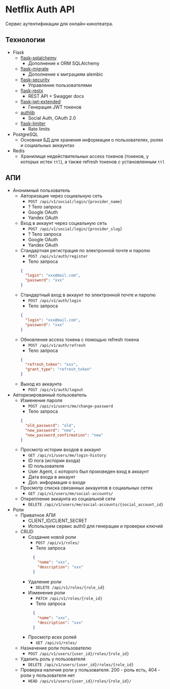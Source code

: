 # Netflix Auth API
Сервис аутентификации для онлайн-кинотеатра.

## Технологии
- Flask
  - [flask-sqlalchemy](https://flask-sqlalchemy.palletsprojects.com/en/2.x/quickstart/)
    - Дополнение к ORM SQLAlchemy
  - [flask-migrate](https://flask-migrate.readthedocs.io/en/latest/)
    - Дополнение к миграциям alembic
  - [flask-security](https://pythonhosted.org/Flask-Security/quickstart.html)
    - Управление пользователями
  - [flask-restx](https://flask-restx.readthedocs.io/en/latest/)
    - REST API + Swagger docs
  - [flask-jwt-extended](https://flask-jwt-extended.readthedocs.io/en/stable/basic_usage/)
    - Генерация JWT токенов
  - [authlib](https://docs.authlib.org/en/latest/client/flask.html#flask-client)
    - Social Auth, OAuth 2.0
  - [flask-limiter](https://github.com/alisaifee/flask-limiter)
    - Rate limits
- PostgreSQL
  - Основная БД для хранения информации о пользователях, ролях и социальных аккаунтах
- Redis
  - Хранилище недействительных access токенов (токенов, у которых истек `ttl`),
  а также refresh токенов с установленным `ttl`

## АПИ
- Анонимный пользователь
  - Авторизация через социальную сеть
    - `POST /api/v1/social/login/{provider_name}`
    - ? Тело запроса
    - Google OAuth
    - Yandex OAuth
  - Вход в аккаунт через социальную сеть
    - `POST /api/v1/social/login/{provider_slug}`
    - ? Тело запроса
    - Google OAuth
    - Yandex OAuth
  - Стандартная регистрация по электронной почте и паролю
    - `POST /api/v1/auth/register`
    - Тело запроса
    ```json
    {
      "login": "xxx@mail.com",
      "password": "xxx"
    }
    ```
  - Стандартный вход в аккаунт по электронной почте и паролю
    - `POST /api/v1/auth/login`
    - Тело запроса
    ```json
    {
      "login": "xxx@mail.com",
      "password": "xxx"
    }
    ```
  - Обновление access токена с помощью refresh токена
    - `POST /api/v1/auth/refresh`
    - Тело запроса
    ```json
    {
      "refresh_token": "xxx",
      "grant_type": "refresh_token"
    }
    ```
  - Выход из аккаунта
    - `POST /api/v1/auth/logout`
- Авторизированный пользователь
  - Изменение пароля
    - `POST /api/v1/users/me/change-password`
    - Тело запроса
    ```json
    {
      "old_password": "old",
      "new_password": "new",
      "new_password_confirmation": "new"
    }
    ```
  - Просмотр истории входов в аккаунт
    - `GET /api/v1/users/me/login-history`
    - ID лога (истории входа)
    - ID пользователя
    - User Agent, с которого был произведен вход в аккаунт
    - Дата входа в аккаунт
    - Доп. информация о входе
  - Просмотр списка связанных аккаунтов в социальных сетях
    - `GET /api/v1/users/me/social-accounts/`
  - Открепление аккаунта из социальной сети
    - `DELETE /api/v1/users/me/social-accounts/{social_account_id}`
- Роли
  - Приватное АПИ
    - CLIENT_ID/CLIENT_SECRET
    - Используем сервис auth0 для генерации и проверки ключей
  - CRUD
    - Создание новой роли
      - `POST /api/v1/roles/`
      - Тело запроса
      ```json
        {
          "name": "xxx",
          "description": "xxx"
        }
      ```
    - Удаление роли
      - `DELETE /api/v1/roles/{role_id}`
    - Изменение роли
      - `PATCH /api/v1/roles/{role_id}`
      - Тело запроса
      ```json
        {
          "name": "xxx",
          "description": "xxx"
        }
      ```
    - Просмотр всех ролей
      - `GET /api/v1/roles/`
  - Назначение роли пользователю
    - `POST /api/v1/users/{user_id}/roles/{role_id}`
  - Удалить роль у пользователя
    - `DELETE /api/v1/users/{user_id}/roles/{role_id}`
  - Проверка наличия роли у пользователя. 200 - роль есть, 404 - роли у пользователя нет
    - `HEAD /api/v1/users/{user_id}/roles/{role_id}/`

